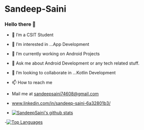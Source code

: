 # Sandeep-Saini

### Hello there 👋

- 👋 I’m a CSIT Student
- 👀 I’m interested in ...App Development
- 🌱 I’m currently working on Android Projects
- 💬 Ask me about Android Development or any tech related stuff.
- 💞️ I’m looking to collaborate in ...Kotlin Development
- 📫 How to reach me 
- Mail me at sandeepsaini74608@gmail.com
- www.linkedin.com/in/sandeep-saini-6a32801b3/

- [![SandeepSaini's github stats](https://github-readme-stats.vercel.app/api?username=SandeepSaini9&count_private=true&show_icons=true&theme=gruvbox_light&hide_rank=false)](https://github.com/SandeepSaini9/github-readme-stats)

-[![Top Languages](https://github-readme-stats.vercel.app/api/top-langs/?username=SandeepSaini9&theme=gruvbox_light)](https://github.com/SandeepSaini9/github-readme-stats)
